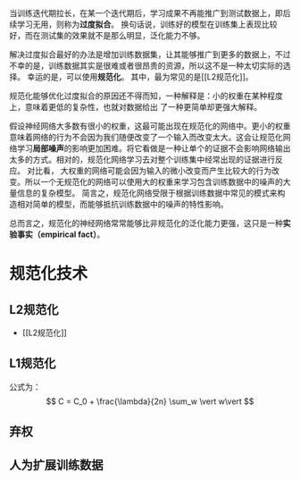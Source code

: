 当训练迭代期拉长，在某一个迭代期后，学习成果不再能推广到测试数据上，即后续学习无用，则称为**过度拟合**。
换句话说，训练好的模型在训练集上表现比较好，而在测试集的效果就不是那么明显，泛化能力不够。

解决过度拟合最好的办法是增加训练数据集，让其能够推广到更多的数据上，不过不幸的是，训练数据其实是很难或者很昂贵的资源，所以这不是一种太切实际的选择。
幸运的是，可以使用**规范化**。
其中，最为常见的是[[L2规范化]]。

规范化能够优化过度拟合的原因还不得而知，一种解释是：小的权重在某种程度上，意味着更低的复杂性，也就对数据给出 了一种更简单却更强大解释。

假设神经网络大多数有很小的权重，这最可能出现在规范化的网络中。更小的权重意味着网络的行为不会因为我们随便改变了一个输入而改变太大。这会让规范化网络学习**局部噪声**的影响更加困难。将它看做是一种让单个的证据不会影响网络输出太多的方式。相对的，规范化网络学习去对整个训练集中经常出现的证据进行反应。
对比看， 大权重的网络可能会因为输入的微小改变而产生比较大的行为改变。所以一个无规范化的网络可以使用大的权重来学习包含训练数据中的噪声的大量信息的复杂模型。
简言之，规范化网络受限于根据训练数据中常⻅的模式来构造相对简单的模型，而能够抵抗训练数据中的噪声的特性影响。

总而言之，规范化的神经⽹络常常能够⽐⾮规范化的泛化能⼒更强，这只是⼀种**实验事实（empirical fact）**。

# 规范化技术
## L2规范化
- [[L2规范化]]
## L1规范化
公式为：
$$
C = C_0 + \frac{\lambda}{2n} \sum_w \vert w\vert
$$
## 弃权

## 人为扩展训练数据
